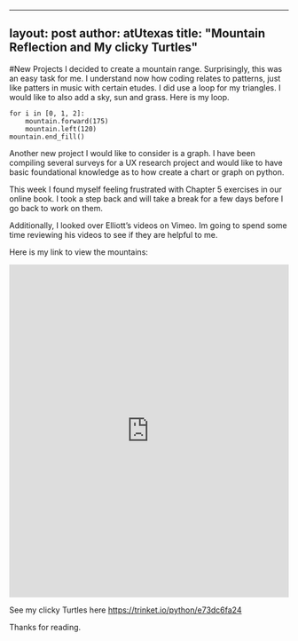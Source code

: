 ---
layout: post
author: atUtexas
title: "Mountain Reflection and My clicky Turtles"
----



#New Projects
I decided to create a mountain range. Surprisingly, this was an easy task for me. I understand now how coding relates to patterns, just like patters in music with certain etudes. I did use a loop for my triangles. I would like to also add a sky, sun and grass.  Here is my loop.
```
for i in [0, 1, 2]:               
    mountain.forward(175)
    mountain.left(120)
mountain.end_fill()

```



Another new project I would like to consider is a graph. I have been compiling several surveys for a UX research project and would like to have basic foundational knowledge as to how create a chart or graph on python.

This week I found myself feeling frustrated with Chapter 5 exercises in our online book. I took a step back and will take a break for a few days before I go back to work on them.

Additionally, I looked over Elliott’s videos on Vimeo. Im going to spend some time reviewing his videos to see if they are helpful to me.

Here is my link to view the mountains:
<iframe src="https://trinket.io/python/e73dc6fa24" width="100%" height="600" frameborder="0" marginwidth="0" marginheight="0" allowfullscreen></iframe>

See my clicky Turtles here https://trinket.io/python/e73dc6fa24

Thanks for reading.
